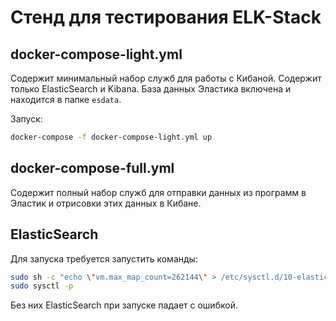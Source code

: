 # Стенд для тестирования ELK-Stack

## docker-compose-light.yml
Содержит минимальный набор служб для работы с Кибаной. Содержит только ElasticSearch и Kibana.
База данных Эластика включена и находится в папке `esdata`.

Запуск:
```bash
docker-compose -f docker-compose-light.yml up
```

## docker-compose-full.yml
Содержит полный набор служб для отправки данных из программ в Эластик и отрисовки этих данных в
Кибане.

## ElasticSearch
Для запуска требуется запустить команды: 
```bash
sudo sh -c "echo \"vm.max_map_count=262144\" > /etc/sysctl.d/10-elasticsearch.conf"
sudo sysctl -p
```
Без них ElasticSearch при запуске падает с ошибкой.
